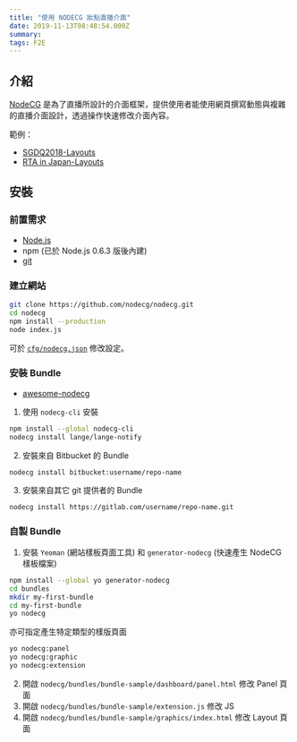 ```yaml
---
title: "使用 NODECG 妝點直播介面"
date: 2019-11-13T08:48:54.000Z
summary:
tags: F2E
---
```


## 介紹

[NodeCG](https://nodecg.com/) 是為了直播所設計的介面框架，提供使用者能使用網頁撰寫動態與複雜的直播介面設計，透過操作快速修改介面內容。

範例：

- [SGDQ2018-Layouts](https://github.com/gamesdonequick/sgdq18-layouts)
- [RTA in Japan-Layouts](https://github.com/RTAinJapan/rtainjapan-layouts)

## 安裝

### 前置需求

- [Node.js](http://nodejs.org/)
- npm (已於 Node.js 0.6.3 版後內建)
- [git](https://git-scm.com/downloads)

### 建立網站

```bash
git clone https://github.com/nodecg/nodecg.git
cd nodecg
npm install --production
node index.js
```

可於 [`cfg/nodecg.json`](https://nodecg.com/tutorial-6_nodecg-configuration.html) 修改設定。

### 安裝 Bundle

- [awesome-nodecg](https://github.com/nodecg/awesome-nodecg/blob/master/README.md)

1. 使用 `nodecg-cli` 安裝

```bash
npm install --global nodecg-cli
nodecg install lange/lange-notify
```

2. 安裝來自 Bitbucket 的 Bundle

`nodecg install bitbucket:username/repo-name`

3. 安裝來自其它 git 提供者的 Bundle

`nodecg install https://gitlab.com/username/repo-name.git`

### 自製 Bundle

1. 安裝 `Yeoman` (網站樣板頁面工具) 和 `generator-nodecg` (快速產生 NodeCG 樣板檔案)

```bash
npm install --global yo generator-nodecg
cd bundles
mkdir my-first-bundle
cd my-first-bundle
yo nodecg
```

亦可指定產生特定類型的樣版頁面

```bash
yo nodecg:panel
yo nodecg:graphic
yo nodecg:extension
```

2. 開啟 `nodecg/bundles/bundle-sample/dashboard/panel.html` 修改 Panel 頁面
3. 開啟 `nodecg/bundles/bundle-sample/extension.js` 修改 JS
4. 開啟 `nodecg/bundles/bundle-sample/graphics/index.html` 修改 Layout 頁面
